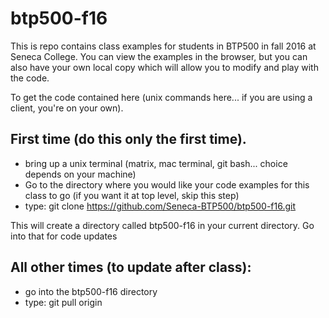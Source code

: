 btp500-f16
==========

This is repo contains class examples for students in BTP500 in fall 2016 at Seneca College.  You can view the examples in the browser, but you can also have your own local copy which will allow you to modify and play with the code.

To get the code contained here (unix commands here... if you are using a client, you're on your own).

First time (do this only the first time).  
----------------------------------------

* bring up a unix terminal (matrix, mac terminal, git bash... choice depends on your machine)
* Go to the directory where you would like your code examples for this class to go (if you want it at top level, skip this step)
* type: git clone https://github.com/Seneca-BTP500/btp500-f16.git

This will create a directory called btp500-f16 in your current directory.  Go into that for code updates

All other times (to update after class):
----------------

* go into the btp500-f16 directory
* type: git pull origin


